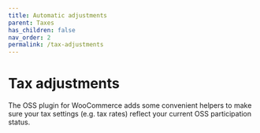 ```yaml
---
title: Automatic adjustments
parent: Taxes
has_children: false
nav_order: 2
permalink: /tax-adjustments
---
```


# Tax adjustments

The OSS plugin for WooCommerce adds some convenient helpers to make sure your tax
settings (e.g. tax rates) reflect your current OSS participation status.  
